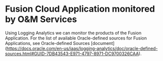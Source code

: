 # Fusion Cloud Application monitored by O&M Services

Using Logging Analytics we can monitor the products of the Fusion Application. For the list of available Oracle-defined sources for Fusion Applications, see Oracle-defined Sources [document] (https://docs.oracle.com/en-us/iaas/logging-analytics/doc/oracle-defined-sources.html#GUID-7DB43543-E971-4797-8971-DC9700326CAA).
